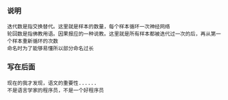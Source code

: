 ### 说明
    迭代数是指交换替代。这里就是样本的数量，每个样本循环一次神经网络
    轮回数是指佛教用语。因果报应的一种说教。这里就是所有样本都被迭代过一次的后，再从第一个样本重新循环的次数
    命名时为了能够易懂所以部分命名过长

### 写在后面
    现在的我才发现，语文的重要性......
    不是语言学家的程序员，不是一个好程序员